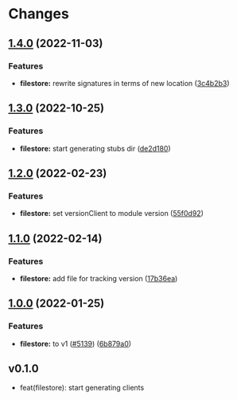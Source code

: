 # Changes


## [1.4.0](https://github.com/googleapis/google-cloud-go/compare/filestore/v1.3.0...filestore/v1.4.0) (2022-11-03)


### Features

* **filestore:** rewrite signatures in terms of new location ([3c4b2b3](https://github.com/googleapis/google-cloud-go/commit/3c4b2b34565795537aac1661e6af2442437e34ad))

## [1.3.0](https://github.com/googleapis/google-cloud-go/compare/filestore/v1.2.0...filestore/v1.3.0) (2022-10-25)


### Features

* **filestore:** start generating stubs dir ([de2d180](https://github.com/googleapis/google-cloud-go/commit/de2d18066dc613b72f6f8db93ca60146dabcfdcc))

## [1.2.0](https://github.com/googleapis/google-cloud-go/compare/filestore/v1.1.0...filestore/v1.2.0) (2022-02-23)


### Features

* **filestore:** set versionClient to module version ([55f0d92](https://github.com/googleapis/google-cloud-go/commit/55f0d92bf112f14b024b4ab0076c9875a17423c9))

## [1.1.0](https://github.com/googleapis/google-cloud-go/compare/filestore/v1.0.0...filestore/v1.1.0) (2022-02-14)


### Features

* **filestore:** add file for tracking version ([17b36ea](https://github.com/googleapis/google-cloud-go/commit/17b36ead42a96b1a01105122074e65164357519e))

## [1.0.0](https://www.github.com/googleapis/google-cloud-go/compare/filestore/v0.1.0...filestore/v1.0.0) (2022-01-25)


### Features

* **filestore:** to v1 ([#5139](https://www.github.com/googleapis/google-cloud-go/issues/5139)) ([6b879a0](https://www.github.com/googleapis/google-cloud-go/commit/6b879a0c3ffad7bdcfc158b7ce5806fc3284ad30))

## v0.1.0

- feat(filestore): start generating clients
